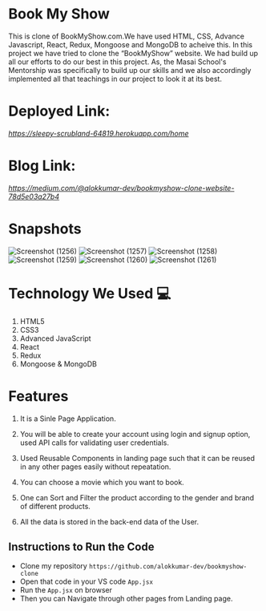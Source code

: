# Book My Show

This is clone of BookMyShow.com.We have used HTML, CSS, Advance Javascript, React, Redux, Mongoose and MongoDB to acheive this.
In this project we have tried to clone the “BookMyShow” website. We had build up all our efforts to do our best in this project. As, the Masai School's Mentorship  was specifically to build up our skills and we also accordingly implemented all that teachings in our project to look it at its best.

# Deployed Link:
*https://sleepy-scrubland-64819.herokuapp.com/home*
# Blog Link: 
*https://medium.com/@alokkumar-dev/bookmyshow-clone-website-78d5e03a27b4*
 
# Snapshots

![Screenshot (1256)](https://user-images.githubusercontent.com/66282953/158457493-462de7f8-3014-405e-8c8f-47aa480df142.png)
![Screenshot (1257)](https://user-images.githubusercontent.com/66282953/158457525-e5cb0a0a-0f79-4c5d-93a7-68ee6b882b07.png)
![Screenshot (1258)](https://user-images.githubusercontent.com/66282953/158457556-bf2c5cc9-e65a-40df-b6a7-c05b0608f2eb.png)
![Screenshot (1259)](https://user-images.githubusercontent.com/66282953/158457643-21859235-57b7-4323-8359-16dbeb109a52.png)
![Screenshot (1260)](https://user-images.githubusercontent.com/66282953/158457657-93ac8be7-c6fe-4763-8765-4d83196eb2ed.png)
![Screenshot (1261)](https://user-images.githubusercontent.com/66282953/158457685-9d124088-b09a-412b-8dd2-98202b50b037.png)

# Technology We Used :computer: 

1. HTML5
2. CSS3
3. Advanced JavaScript
4. React
5. Redux
6. Mongoose & MongoDB

# Features
1. It is a Sinle Page Application.
2. You will be able to create your account using login and signup option, used API calls for validating user credentials.

2. Used Reusable Components in landing page such that it can be reused in any other pages easily without repeatation.

3. You can choose a movie which you want to book.

4. One can Sort and Filter the product according to the gender and brand of different products.

5. All the data is stored in the back-end data of the User. 

## Instructions to Run the Code 

- Clone my repository `https://github.com/alokkumar-dev/bookmyshow-clone`
- Open that code in your VS code `App.jsx`
- Run the `App.jsx` on browser
- Then you can Navigate through other pages from Landing page.

